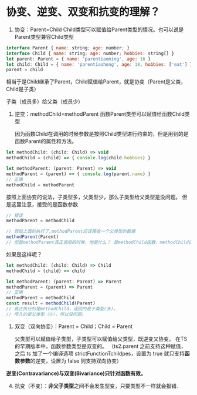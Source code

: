 # 协变、逆变、双变和抗变的理解？

1. 协变：Parent=Child Child类型可以赋值给Parent类型的情况。也可以说是Parent类型兼容Child类型

```javascript
interface Parent { name: string; age: number; } 
interface Child { name: string; age: number; hobbies: string[] }
let parent: Parent = { name: 'parentiaoming', age: 16 }
let child: Child = { name: 'parentiaohong', age: 18, hobbies: ['eat'] }
parent = child

```
相当于是Child继承了Parent，Child赋值给Parent，就是协变（Parent是父类，Child是子类）

子类（成员多）给父类（成员少）

1. 逆变：methodChild=methodParent 函数Parent类型可以赋值给函数Child类型
   
   因为函数Child在调用的时候参数是按照Child类型进行约束的，但是用到的是函数Parent的属性和方法。

```javascript
let methodChild: (child: Child) => void
methodChild = (child) => { console.log(child.hobbies) }

let methodParent: (parent: Parent) => void
methodParent = (parent) => { console.log(parent.name) }
// 正确
methodChild = methodParent

```

按照上面协变的说法，子类型多，父类型少，那么子类型给父类型是没问题。
但是这里注意，接受的是函数参数
```javascript
// 错误
methodParent = methodChild

// 假如上面的执行了,methodParent应该接收一个父类型的数据
methodParent(Parent)
// 但是methodParent真正调用的时候，他是什么？ 是methodChild函数，methodChild函数要求的是传入Parent类型的数据，所以会报类型错误
```

如果是这样呢？

```javascript
let methodChild: (child: Child) => Child
methodChild = (child) => child

let methodParent: (parent: Parent) => Parent
methodParent = (parent) => Parent
// 正确
methodParent = methodChild
const result = methodChild(Parent)
// 真正执行的是methodChild，返回的是子类型(多)。
// 传入的是父类型（少），所以没问题。
```



1. 双变（双向协变）：Parent = Child；Child = Parent 
   
   父类型可以赋值给子类型，子类型可以赋值给父类型，既逆变又协变。
   在TS的早期版本中，函数参数类型是双变的。
  （ts2.parent 之前支持这种赋值，之后 ts 加了一个编译选项 strictFunctionTchildpes，设置为 true 就只支持**函数参数**的逆变，设置为 false 则支持双向协变）

  **逆变(Contravariance)与双变(Bivariance)只针对函数有效。**

4. 抗变（不变）：**非父子类型**之间不会发生型变，只要类型不一样就会报错.